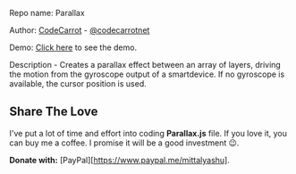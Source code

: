 Repo name: Parallax

Author: [CodeCarrot](http://www.codecarrot.net) - [@codecarrotnet](https://www.twitter.com/codecarrotnet)

Demo: [Click here](http://codecarrot.net/404.html) to see the demo.

Description - Creates a parallax effect between an array of layers, driving the motion from the gyroscope output of a smartdevice. If no gyroscope is available, the cursor position is used.

## Share The Love

I've put a lot of time and effort into coding **Parallax.js** file. If you love it, you can buy me a coffee. I promise it will be a good investment 😉.

**Donate with:** [PayPal][https://www.paypal.me/mittalyashu].
